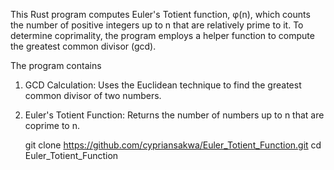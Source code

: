 This Rust program computes Euler's Totient function, φ(n), which counts the number of positive integers up to n that are relatively prime to it. 
To determine coprimality, the program employs a helper function to compute the greatest common divisor (gcd).

The program contains
1. GCD Calculation: Uses the Euclidean technique to find the greatest common divisor of two numbers.
2. Euler's Totient Function: Returns the number of numbers up to n that are coprime to n.

   git clone https://github.com/cypriansakwa/Euler_Totient_Function.git
   cd Euler_Totient_Function
